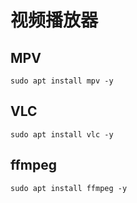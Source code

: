 # 视频播放器

## MPV

```
sudo apt install mpv -y
```

## VLC

```
sudo apt install vlc -y
```

## ffmpeg

```
sudo apt install ffmpeg -y
```